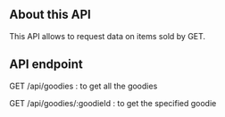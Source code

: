 ## About this API

This API allows to request data on items sold by GET.

## API endpoint

GET /api/goodies : to get all the goodies

GET /api/goodies/:goodieId : to get the specified goodie
